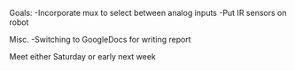 Goals:
-Incorporate mux to select between analog inputs
-Put IR sensors on robot

Misc.
-Switching to GoogleDocs for writing report

Meet either Saturday or early next week
